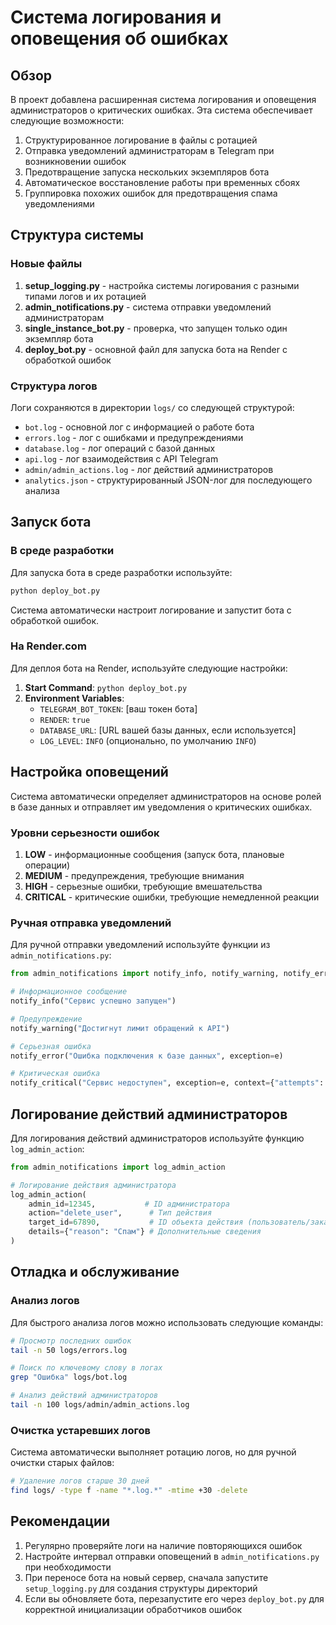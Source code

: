 # Система логирования и оповещения об ошибках

## Обзор

В проект добавлена расширенная система логирования и оповещения администраторов о критических ошибках. Эта система обеспечивает следующие возможности:

1. Структурированное логирование в файлы с ротацией
2. Отправка уведомлений администраторам в Telegram при возникновении ошибок
3. Предотвращение запуска нескольких экземпляров бота
4. Автоматическое восстановление работы при временных сбоях
5. Группировка похожих ошибок для предотвращения спама уведомлениями

## Структура системы

### Новые файлы

1. **setup_logging.py** - настройка системы логирования с разными типами логов и их ротацией
2. **admin_notifications.py** - система отправки уведомлений администраторам
3. **single_instance_bot.py** - проверка, что запущен только один экземпляр бота
4. **deploy_bot.py** - основной файл для запуска бота на Render с обработкой ошибок

### Структура логов

Логи сохраняются в директории `logs/` со следующей структурой:

- `bot.log` - основной лог с информацией о работе бота
- `errors.log` - лог с ошибками и предупреждениями
- `database.log` - лог операций с базой данных
- `api.log` - лог взаимодействия с API Telegram
- `admin/admin_actions.log` - лог действий администраторов
- `analytics.json` - структурированный JSON-лог для последующего анализа

## Запуск бота

### В среде разработки

Для запуска бота в среде разработки используйте:

```bash
python deploy_bot.py
```

Система автоматически настроит логирование и запустит бота с обработкой ошибок.

### На Render.com

Для деплоя бота на Render, используйте следующие настройки:

1. **Start Command**: `python deploy_bot.py`
2. **Environment Variables**:
   - `TELEGRAM_BOT_TOKEN`: [ваш токен бота]
   - `RENDER`: `true`
   - `DATABASE_URL`: [URL вашей базы данных, если используется]
   - `LOG_LEVEL`: `INFO` (опционально, по умолчанию `INFO`)

## Настройка оповещений

Система автоматически определяет администраторов на основе ролей в базе данных и отправляет им уведомления о критических ошибках.

### Уровни серьезности ошибок

1. **LOW** - информационные сообщения (запуск бота, плановые операции)
2. **MEDIUM** - предупреждения, требующие внимания
3. **HIGH** - серьезные ошибки, требующие вмешательства
4. **CRITICAL** - критические ошибки, требующие немедленной реакции

### Ручная отправка уведомлений

Для ручной отправки уведомлений используйте функции из `admin_notifications.py`:

```python
from admin_notifications import notify_info, notify_warning, notify_error, notify_critical

# Информационное сообщение
notify_info("Сервис успешно запущен")

# Предупреждение
notify_warning("Достигнут лимит обращений к API")

# Серьезная ошибка
notify_error("Ошибка подключения к базе данных", exception=e)

# Критическая ошибка
notify_critical("Сервис недоступен", exception=e, context={"attempts": 5})
```

## Логирование действий администраторов

Для логирования действий администраторов используйте функцию `log_admin_action`:

```python
from admin_notifications import log_admin_action

# Логирование действия администратора
log_admin_action(
    admin_id=12345,           # ID администратора
    action="delete_user",      # Тип действия
    target_id=67890,           # ID объекта действия (пользователь/заказ)
    details={"reason": "Спам"} # Дополнительные сведения
)
```

## Отладка и обслуживание

### Анализ логов

Для быстрого анализа логов можно использовать следующие команды:

```bash
# Просмотр последних ошибок
tail -n 50 logs/errors.log

# Поиск по ключевому слову в логах
grep "Ошибка" logs/bot.log

# Анализ действий администраторов
tail -n 100 logs/admin/admin_actions.log
```

### Очистка устаревших логов

Система автоматически выполняет ротацию логов, но для ручной очистки старых файлов:

```bash
# Удаление логов старше 30 дней
find logs/ -type f -name "*.log.*" -mtime +30 -delete
```

## Рекомендации

1. Регулярно проверяйте логи на наличие повторяющихся ошибок
2. Настройте интервал отправки оповещений в `admin_notifications.py` при необходимости
3. При переносе бота на новый сервер, сначала запустите `setup_logging.py` для создания структуры директорий
4. Если вы обновляете бота, перезапустите его через `deploy_bot.py` для корректной инициализации обработчиков ошибок
